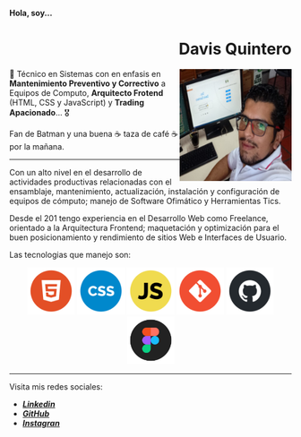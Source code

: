 **Hola, soy...**

<div align="right">

# Davis Quintero

</div>

<img width="200" height="auto" align="right"  src="dav-me.svg" alt="" class="dav-circle">

📣 Técnico en Sistemas con en enfasis en **Mantenimiento Preventivo y Correctivo** a Equipos de Computo, **Arquitecto Frotend** (HTML, CSS y JavaScript) y **Trading Apacionado**... 🎖️

Fan de Batman y una buena ☕ taza de café ☕ por la mañana.

---

Con un alto nivel en el desarrollo de actividades productivas relacionadas con el ensamblaje, mantenimiento, actualización, instalación y configuración de equipos de cómputo; manejo de Software Ofimático y Herramientas Tics.

Desde el 201 tengo experiencia en el Desarrollo Web como Freelance, orientado a la Arquitectura Frontend; maquetación y optimización para el buen posicionamiento y rendimiento de sitios Web e Interfaces de Usuario.

Las tecnologias que manejo son:

<div align="center">
  <img width="85" height="auto" src="html.svg" alt="">
  <img width="85" height="auto" src="css.svg" alt="">
  <img width="85" height="auto" src="javascript.svg" alt="">
  <img width="85" height="auto" src="git.svg" alt="">
  <img width="85" height="auto" src="github.svg" alt="">
  <img width="85" height="auto" src="ux-ui.svg" alt="">
</div>

---

Visita mis redes sociales:

- <a href="https://www.linkedin.com/in/davisquintero/" target="_blank" class="dav-hover-scale  social-icon"> _**Linkedin**_ </a>
- <a href="https://github.com/davkintero" target="_blank" class="dav-hover-scale  social-icon"> _**GitHub**_ </a>
- <a href="https://www.instagram.com/davkintero1/" class="dav-hover-scale  social-icon"> _**Instagran**_ </a>
